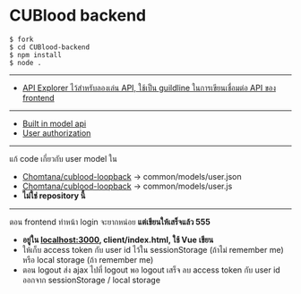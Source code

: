 # CUBlood backend

```
$ fork
$ cd CUBlood-backend
$ npm install
$ node .
```

---

* [API Explorer ไว้สำหรับลองเล่น API, ใช้เป็น guildline ในการเขียนเชื่อมต่อ API ของ frontend](http://localhost:3000)

---

* [Built in model api](https://loopback.io/doc/en/lb2/Built-in-models-REST-API.html)
* [User authorization](https://loopback.io/doc/en/lb2/Introduction-to-User-model-authentication.html)

---

แก้ code เกี่ยวกับ user model ใน
* [Chomtana/cublood-loopback](https://github.com/Chomtana/cublood-loopback) -> common/models/user.json
* [Chomtana/cublood-loopback](https://github.com/Chomtana/cublood-loopback) -> common/models/user.js
* **ไม่ใช่ repository นี้**

---

ตอน frontend ทำหน้า login จะยากหน่อย **แต่เขียนให้เสร็จแล้ว 555**
* **อยู่ใน [localhost:3000](http://localhost:3000), client/index.html, ใช้ Vue เขียน**
* ให้เก็บ access token กับ user id ไว้ใน sessionStorage (ถ้าไม่ remember me) หรือ local storage (ถ้า remember me)
* ตอน logout ส่ง ajax ไปที่ logout พอ logout เสร็จ ลบ access token กับ user id ออกจาก sessionStorage / local storage

